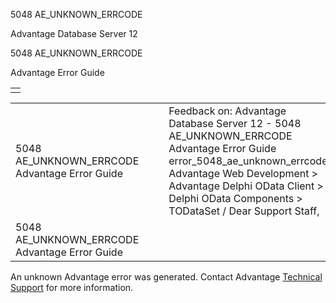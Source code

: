 5048 AE\_UNKNOWN\_ERRCODE




Advantage Database Server 12  

5048 AE\_UNKNOWN\_ERRCODE

Advantage Error Guide

|  |
| --- |
|  |

|  |  |  |  |  |
| --- | --- | --- | --- | --- |
| 5048 AE\_UNKNOWN\_ERRCODE  Advantage Error Guide |  |  | Feedback on: Advantage Database Server 12 - 5048 AE\_UNKNOWN\_ERRCODE Advantage Error Guide error\_5048\_ae\_unknown\_errcode Advantage Web Development > Advantage Delphi OData Client > Delphi OData Components > TODataSet / Dear Support Staff, |  |
| 5048 AE\_UNKNOWN\_ERRCODE  Advantage Error Guide |  |  |  |  |

An unknown Advantage error was generated. Contact Advantage [Technical Support](master_technical_support_u_s__and_canada.htm) for more information.